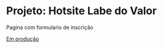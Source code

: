 # Projeto: Hotsite Labe do Valor
Pagina com formulario de inscrição 

<a href="https://revistamelhor.com.br/lab-do-valor/">Em produção</a>
